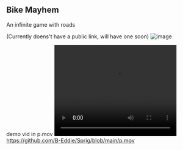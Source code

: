 ## Bike Mayhem
An infinite game with roads

(Currently doens't have a public link, will have one soon)
![image](https://github.com/user-attachments/assets/020f3f80-e7f0-486b-95d8-6e3fc893997d)


demo vid in p.mov
<video width="320" height="240" controls>
  <source src="p.mov" type="video/mp4">
</video>
https://github.com/B-Eddie/Sprig/blob/main/p.mov
